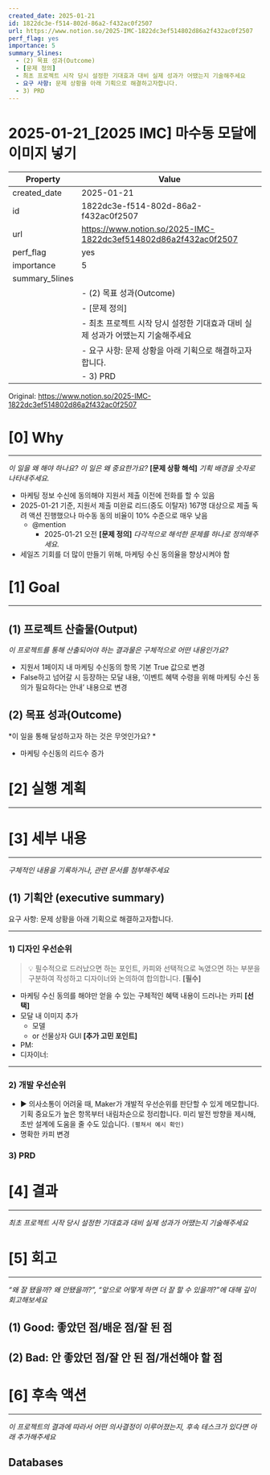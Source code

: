 ```yaml
---
created_date: 2025-01-21
id: 1822dc3e-f514-802d-86a2-f432ac0f2507
url: https://www.notion.so/2025-IMC-1822dc3ef514802d86a2f432ac0f2507
perf_flag: yes
importance: 5
summary_5lines:
  - (2) 목표 성과(Outcome)
  - [문제 정의]
  - 최초 프로젝트 시작 당시 설정한 기대효과 대비 실제 성과가 어땠는지 기술해주세요
  - 요구 사항: 문제 상황을 아래 기획으로 해결하고자합니다.
  - 3) PRD
---
```


# 2025-01-21_[2025 IMC] 마수동 모달에 이미지 넣기

| Property | Value |
| --- | --- |
| created_date | 2025-01-21 |
| id | 1822dc3e-f514-802d-86a2-f432ac0f2507 |
| url | https://www.notion.so/2025-IMC-1822dc3ef514802d86a2f432ac0f2507 |
| perf_flag | yes |
| importance | 5 |
| summary_5lines | |
|  | - (2) 목표 성과(Outcome) |
|  | - [문제 정의] |
|  | - 최초 프로젝트 시작 당시 설정한 기대효과 대비 실제 성과가 어땠는지 기술해주세요 |
|  | - 요구 사항: 문제 상황을 아래 기획으로 해결하고자합니다. |
|  | - 3) PRD |

Original: https://www.notion.so/2025-IMC-1822dc3ef514802d86a2f432ac0f2507

# [0] Why

---
*이 일을 왜 해야 하나요? 이 일은 왜 중요한가요?*
**[문제 상황 해석]**
*기획 배경을 숫자로 나타내주세요.*
- 마케팅 정보 수신에 동의해야 지원서 제출 이전에 전화를 할 수 있음
- 2025-01-21  기준, 지원서 제출 미완료 리드(중도 이탈자) 167명 대상으로 제출 독려 액션 진행했으나 마수동 동의 비율이 10% 수준으로 매우 낮음
  - @mention 
    - 2025-01-21 오전
**[문제 정의]**
*다각적으로 해석한 문제를 하나로 정의해주세요.*
- 세일즈 기회를 더 많이 만들기 위해, 마케팅 수신 동의율을 향상시켜야 함

# [1] Goal

---

## (1) 프로젝트 산출물(Output)
*이 프로젝트를 통해 산출되어야 하는 결과물은 구체적으로 어떤 내용인가요?*
- 지원서 1페이지 내 마케팅 수신동의 항목 기본 True 값으로 변경
- False하고 넘어갈 시 등장하는 모달 내용, ‘이벤트 혜택 수령을 위해 마케팅 수신 동의가 필요하다는 안내’ 내용으로 변경

## (2) 목표 성과(Outcome)
*이 일을 통해 달성하고자 하는 것은 무엇인가요? *
- 마케팅 수신동의 리드수 증가

# [2] 실행 계획

---

# [3] 세부 내용

---
*구체적인 내용을 기록하거나, 관련 문서를 첨부해주세요*

## (1) 기획안 (executive summary)
요구 사항: 문제 상황을 아래 기획으로 해결하고자합니다.

---

### 1) 디자인 우선순위
> 💡 필수적으로 드러났으면 하는 포인트, 카피와 선택적으로 녹였으면 하는 부분을 구분하여 작성하고 디자이너와 논의하여 합의합니다.
**[필수]**
- 마케팅 수신 동의를 해야만 얻을 수 있는 구체적인 혜택 내용이 드러나는 카피
**[선택]**
- 모달 내 이미지 추가
  - 모델
  - or 선물상자 GUI
**[추가 고민 포인트]**
- PM:
- 디자이너: 

---

### 2) 개발 우선순위
- ▶ 의사소통이 어려울 때, Maker가 개발적 우선순위를 판단할 수 있게 메모합니다.
기획 중요도가 높은 항목부터 내림차순으로 정리합니다.
미리 발전 방향을 제시해, 초반 설계에 도움을 줄 수도 있습니다. `(펼쳐서 예시 확인)`
- 명확한 카피 변경

### 3) PRD

# [4] 결과

---
*최초 프로젝트 시작 당시 설정한 기대효과 대비 실제 성과가 어땠는지 기술해주세요*

# [5] 회고

---
*“왜 잘 됐을까? 왜 안됐을까?”, “앞으로 어떻게 하면 더 잘 할 수 있을까?”에 대해 깊이 회고해보세요*

## (1) Good: 좋았던 점/배운 점/잘 된 점

## (2) Bad: 안 좋았던 점/잘 안 된 점/개선해야 할 점

# [6] 후속 액션

---
*이 프로젝트의 결과에 따라서 어떤 의사결정이 이루어졌는지, 후속 테스크가 있다면 아래 추가해주세요*

## Databases
